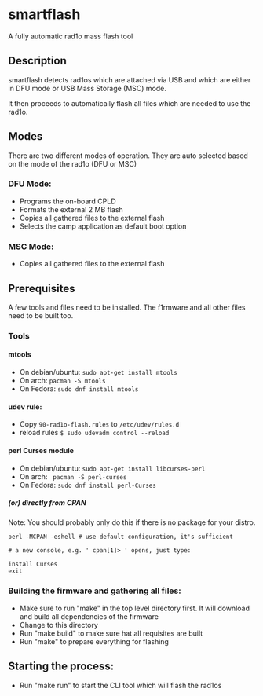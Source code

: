 # smartflash

A fully automatic rad1o mass flash tool

## Description
smartflash detects rad1os which are attached via USB and which are either in DFU mode or USB Mass Storage (MSC) mode.

It then proceeds to automatically flash all files which are needed to use the rad1o.

## Modes
There are two different modes of operation. They are auto selected based on the mode of the rad1o (DFU or MSC)

### DFU Mode:
  - Programs the on-board CPLD
  - Formats the external 2 MB flash
  - Copies all gathered files to the external flash
  - Selects the camp application as default boot option


### MSC Mode:
  - Copies all gathered files to the external flash

## Prerequisites

A few tools and files need to be installed. The f1rmware and all other files need to be built too.

### Tools

#### mtools
 - On debian/ubuntu: `sudo apt-get install mtools`
 - On arch: `pacman -S mtools`
 - On Fedora: `sudo dnf install mtools`

#### udev rule:
 - Copy `90-rad1o-flash.rules` to `/etc/udev/rules.d`
 - reload rules `$ sudo udevadm control --reload`

#### perl Curses module
 - On debian/ubuntu: `sudo apt-get install libcurses-perl`
 - On arch: ` pacman -S perl-curses`
 - On Fedora: `sudo dnf install perl-Curses`

##### (or) directly from CPAN

Note: You should probably only do this if there is no package for your distro.

```
perl -MCPAN -eshell # use default configuration, it's sufficient

# a new console, e.g. ' cpan[1]> ' opens, just type:

install Curses
exit
```

### Building the firmware and gathering all files:
 - Make sure to run "make" in the top level directory first. It will download and build all dependencies of the firmware
 - Change to this directory
 - Run "make build" to make sure hat all requisites are built
 - Run "make" to prepare everything for flashing

## Starting the process:
 - Run "make run" to start the CLI tool which will flash the rad1os
